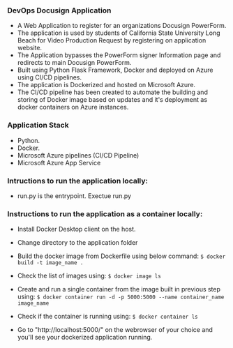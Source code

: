 ### DevOps Docusign Application

- A Web Application to register for an organizations Docusign PowerForm.
- The application is used by students of California State University Long Beach for Video Production Request by registering on application website.
- The Application bypasses the PowerForm signer Information page and redirects to main Docusign PowerForm.
- Built using Python Flask Framework, Docker and deployed on Azure using CI/CD pipelines.
- The application is Dockerized and hosted on Microsoft Azure.
- The CI/CD pipeline has been created to automate the building and storing of Docker image based on updates and it's deployment as docker containers on Azure instances.

### Application Stack
- Python.
- Docker.
- Microsoft Azure pipelines (CI/CD Pipeline)
- Microsoft Azure App Service

### Intructions to run the application locally:
- run.py is the entrypoint. Exectue run.py

### Instructions to run the application as a container locally:
- Install Docker Desktop client on the host.
- Change directory to the application folder
- Build the docker image from Dockerfile using below command:
`$ docker build -t image_name .`

- Check the list of images using:
`$ docker image ls`

- Create and run a single container from the image built in previous step using:
`$ docker container run -d -p 5000:5000 --name container_name image_name`

- Check if the container is running using:
`$ docker container ls`

- Go to "http://localhost:5000/" on the webrowser of your choice and you'll see your dockerized application running.
